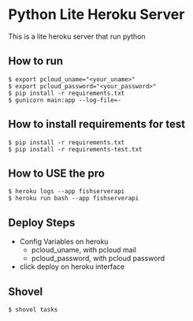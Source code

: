 # Python Lite Heroku Server
This is a lite heroku server that run python

## How to run
    $ export pcloud_uname="<your_uname>"
    $ export pcloud_password="<your_password>"
    $ pip install -r requirements.txt
    $ gunicorn main:app --log-file=-

## How to install requirements for test
    $ pip install -r requirements.txt
    $ pip install -r requirements-test.txt
    
## How to USE the pro
    $ heroku logs --app fishserverapi
    $ heroku run bash --app fishserverapi
    
## Deploy Steps
* Config Variables on heroku
  * pcloud_uname, with pcloud mail
  * pcloud_password, with pcloud password
* click deploy on heroku interface

## Shovel
    $ shovel tasks